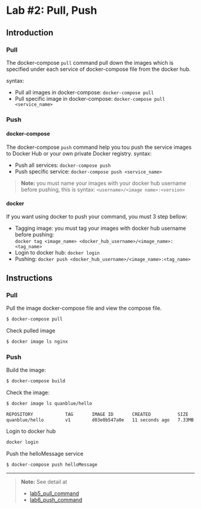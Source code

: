 # Lab #2: Pull, Push

## Introduction

### Pull

The docker-compose `pull` command pull down the images which is specified under each service of docker-compose file from the docker hub.

syntax:

-  Pull all images in docker-compose: `docker-compose pull`
-  Pull specific image in docker-compose: `docker-compose pull <service_name>`

### Push

#### docker-compose

The docker-compose `push` command help you tou push the service images to Docker Hub or your own private Docker registry.
syntax:

-  Push all services: `docker-compose push`
-  Push specific service: `docker-compose push <service_name>`

> **Note:** you must name your images with your docker hub username before pushing, this is syntax: `<username>/<image name>:<version>`

#### docker

If you want using docker to push your command, you must 3 step bellow:

-  Tagging image: you must tag your images with docker hub username before pushing:  
    `docker tag <image_name> <docker_hub_username>/<image_name>:<tag_name>`
-  Login to docker hub: `docker login`
-  Pushing: `docker push <docker_hub_username>/<image_name>:<tag_name>`

## Instructions

### Pull

Pull the image docker-compose file and view the compose file.

```sh
$ docker-compose pull
```

Check pulled image

```sh
$ docker image ls nginx
```

### Push

Build the image:

```sh
$ docker-compose build
```

Check the image:

```sh
$ docker image ls quanblue/hello

REPOSITORY            TAG       IMAGE ID       CREATED          SIZE
quanblue/hello        v1        d03e0b547a0e   11 seconds ago   7.33MB
```

Login to docker hub

```sh
docker login
```

Push the helloMessage service

```sh
$ docker-compose push helloMessage
```

---

> **Note:** See detail at
>
> -  [lab5_pull_command](https://dockerlabs.collabnix.com/intermediate/workshop/DockerCompose/pull_command.html)
> -  [lab6_push_command](https://dockerlabs.collabnix.com/intermediate/workshop/DockerCompose/push_command.html)

